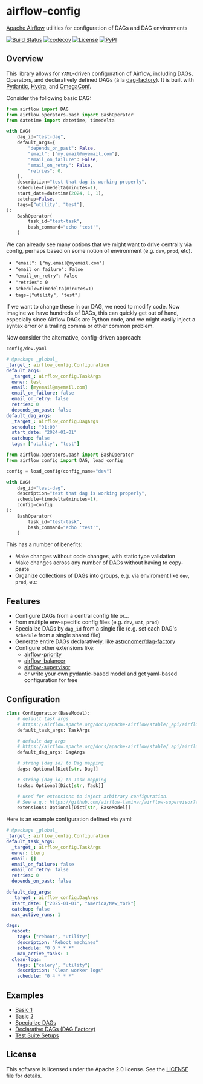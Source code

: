 # airflow-config

[Apache Airflow](https://airflow.apache.org) utilities for configuration of DAGs and DAG environments

[![Build Status](https://github.com/airflow-laminar/airflow-config/actions/workflows/build.yml/badge.svg?branch=main&event=push)](https://github.com/airflow-laminar/airflow-config/actions/workflows/build.yml)
[![codecov](https://codecov.io/gh/airflow-laminar/airflow-config/branch/main/graph/badge.svg)](https://codecov.io/gh/airflow-laminar/airflow-config)
[![License](https://img.shields.io/github/license/airflow-laminar/airflow-config)](https://github.com/airflow-laminar/airflow-config)
[![PyPI](https://img.shields.io/pypi/v/airflow-config.svg)](https://pypi.python.org/pypi/airflow-config)

## Overview

This library allows for `YAML`-driven configuration of Airflow, including DAGs, Operators, and declaratively defined DAGs (à la [dag-factory](https://github.com/astronomer/dag-factory)).
It is built with [Pydantic](https://pydantic.dev), [Hydra](https://hydra.cc), and [OmegaConf](https://omegaconf.readthedocs.io/).

Consider the following basic DAG:

```python
from airflow import DAG
from airflow.operators.bash import BashOperator
from datetime import datetime, timedelta

with DAG(
    dag_id="test-dag",
    default_args={
        "depends_on_past": False,
        "email": ["my.email@myemail.com"],
        "email_on_failure": False,
        "email_on_retry": False,
        "retries": 0,
    },
    description="test that dag is working properly",
    schedule=timedelta(minutes=1),
    start_date=datetime(2024, 1, 1),
    catchup=False,
    tags=["utility", "test"],
):
    BashOperator(
        task_id="test-task",
        bash_command="echo 'test'",
    )
```

We can already see many options that we might want to drive centrally via config, perhaps based on some notion of environment (e.g. `dev`, `prod`, etc).

- `"email": ["my.email@myemail.com"]`
- `"email_on_failure": False`
- `"email_on_retry": False`
- `"retries": 0`
- `schedule=timedelta(minutes=1)`
- `tags=["utility", "test"]`

If we want to change these in our DAG, we need to modify code. Now imagine we have hundreds of DAGs, this can quickly get out of hand, especially since Airflow DAGs are Python code, and we might easily inject a syntax error or a trailing comma or other common problem.

Now consider the alternative, config-driven approach:

`config/dev.yaml`

```yaml
# @package _global_
_target_: airflow_config.Configuration
default_args:
  _target_: airflow_config.TaskArgs
  owner: test
  email: [myemail@myemail.com]
  email_on_failure: false
  email_on_retry: false
  retries: 0
  depends_on_past: false
default_dag_args:
  _target_: airflow_config.DagArgs
  schedule: "01:00"
  start_date: "2024-01-01"
  catchup: false
  tags: ["utility", "test"]
```

```python
from airflow.operators.bash import BashOperator
from airflow_config import DAG, load_config

config = load_config(config_name="dev")

with DAG(
    dag_id="test-dag",
    description="test that dag is working properly",
    schedule=timedelta(minutes=1),
    config=config
):
    BashOperator(
        task_id="test-task",
        bash_command="echo 'test'",
    )
```

This has a number of benefits:

- Make changes without code changes, with static type validation
- Make changes across any number of DAGs without having to copy-paste
- Organize collections of DAGs into groups, e.g. via enviroment like `dev`, `prod`, etc

## Features

- Configure DAGs from a central config file or...
- from multiple env-specific config files (e.g. `dev`, `uat`, `prod`)
- Specialize DAGs by `dag_id` from a single file (e.g. set each DAG's `schedule` from a single shared file)
- Generate entire DAGs declaratively, like [astronomer/dag-factory](https://github.com/astronomer/dag-factory)
- Configure other extensions like:
  - [airflow-priority](https://github.com/airflow-laminar/airflow-priority)
  - [airflow-balancer](https://github.com/airflow-laminar/airflow-balancer)
  - [airflow-supervisor](https://github.com/airflow-laminar/airflow-supervisor)
  - or write your own pydantic-based model and get yaml-based configuration for free


## Configuration

```python
class Configuration(BaseModel):
    # default task args
    # https://airflow.apache.org/docs/apache-airflow/stable/_api/airflow/models/baseoperator/index.html#airflow.models.baseoperator.BaseOperator
    default_task_args: TaskArgs

    # default dag args
    # https://airflow.apache.org/docs/apache-airflow/stable/_api/airflow/models/dag/index.html#airflow.models.dag.DAG
    default_dag_args: DagArgs

    # string (dag id) to Dag mapping
    dags: Optional[Dict[str, Dag]]

    # string (dag id) to Task mapping
    tasks: Optional[Dict[str, Task]]

    # used for extensions to inject arbitrary configuration.
    # See e.g.: https://github.com/airflow-laminar/airflow-supervisor?tab=readme-ov-file#example-dag-airflow-config
    extensions: Optional[Dict[str, BaseModel]]
```

Here is an example configuration defined via yaml:

```yaml
# @package _global_
_target_: airflow_config.Configuration
default_task_args:
  _target_: airflow_config.TaskArgs
  owner: blerg
  email: []
  email_on_failure: false
  email_on_retry: false
  retries: 0
  depends_on_past: false

default_dag_args:
  _target_: airflow_config.DagArgs
  start_date: ["2025-01-01", "America/New_York"]
  catchup: false
  max_active_runs: 1

dags:
  reboot:
    tags: ["reboot", "utility"]
    description: "Reboot machines"
    schedule: "0 0 * * *"
    max_active_tasks: 1
  clean-logs:
    tags: ["celery", "utility"]
    description: "Clean worker logs"
    schedule: "0 4 * * *"
```


## Examples

- [Basic 1](https://airflow-laminar.github.io/airflow-config/docs/src/examples.html)
- [Basic 2](https://airflow-laminar.github.io/airflow-config/docs/src/examples.html)
- [Specialize DAGs](https://airflow-laminar.github.io/airflow-config/docs/src/examples.html)
- [Declarative DAGs (DAG Factory)](https://airflow-laminar.github.io/airflow-config/docs/src/examples.html)
- [Test Suite Setups](https://github.com/airflow-laminar/airflow-config/tree/main/airflow_config/tests/setups)


## License

This software is licensed under the Apache 2.0 license. See the [LICENSE](LICENSE) file for details.
